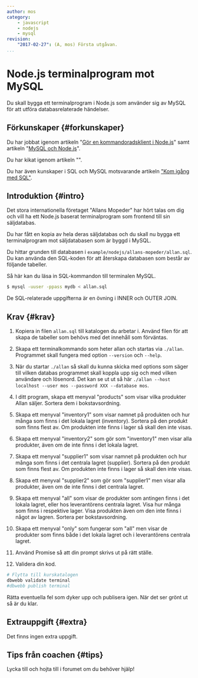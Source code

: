```yaml
---
author: mos
category:
    - javascript
    - nodejs
    - mysql
revision:
    "2017-02-27": (A, mos) Första utgåvan.
...
```

Node.js terminalprogram mot MySQL
==================================

Du skall bygga ett terminalprogram i Node.js som använder sig av MySQL för att utföra databasrelaterade händelser.

<!--more-->



Förkunskaper {#forkunskaper}
-----------------------

Du har jobbat igenom artikeln "[Gör en kommandoradsklient i Node.js](kunskap/gor-en-kommandoradsklient-i-node-js)" samt artikeln "[MySQL och Node.js](kunskap/mysql-och-nodejs)".

Du har kikat igenom artikeln "[]()".

Du har även kunskaper i SQL och MySQL motsvarande artikeln ["Kom igång med SQL"](uppgift/kom-igang-med-sql).



Introduktion {#intro}
-----------------------

Det stora internationella företaget "Allans Mopeder" har hört talas om dig och vill ha ett Node.js baserat terminalprogram som frontend till sin säljdatabas.

Du har fått en kopia av hela deras säljdatabas och du skall nu bygga ett terminalprogram mot säljdatabasen som är byggd i MySQL.

Du hittar grunden till databasen i `example/nodejs/allans-mopeder/allan.sql`. Du kan använda den SQL-koden för att återskapa databasen som består av följande tabeller.

Så här kan du läsa in SQL-kommandon till terminalen MySQL.

```bash
$ mysql -uuser -ppass mydb < allan.sql
```

De SQL-relaterade uppgifterna är en övning i INNER och OUTER JOIN.



Krav {#krav}
-----------------------

1. Kopiera in filen `allan.sql` till katalogen du arbetar i. Använd filen för att skapa de tabeller som behövs med det innehåll som förväntas.

1. Skapa ett terminalkommando som heter allan och startas via `./allan`. Programmet skall fungera med option `--version` och `--help`.

1. När du startar `./allan` så skall du kunna skicka med options som säger till vilken databas programmet skall koppla upp sig och med vilken användare och lösenord. Det kan se ut ut så här `./allan --host localhost --user mos --password XXX --database mos`.

1. I ditt program, skapa ett menyval "products" som visar vilka produkter Allan säljer. Sortera dem i bokstavsordning.

1. Skapa ett menyval "inventory1" som visar namnet på produkten och hur många som finns i det lokala lagret (inventory). Sortera på den produkt som finns flest av. Om produkten inte finns i lager så skall den inte visas.

1. Skapa ett menyval "inventory2" som gör som "inventory1" men visar alla produkter, även om de inte finns i det lokala lagret.

1. Skapa ett menyval "supplier1" som visar namnet på produkten och hur många som finns i det centrala lagret (supplier). Sortera på den produkt som finns flest av. Om produkten inte finns i lager så skall den inte visas.

1. Skapa ett menyval "supplier2" som gör som "supplier1" men visar alla produkter, även om de inte finns i det centrala lagret.

1. Skapa ett menyval "all" som visar de produkter som antingen finns i det lokala lagret, eller hos leverantörens centrala lagret. Visa hur många som finns i respektive lager. Visa produkten även om den inte finns i något av lagren. Sortera per bokstavsordning.

1. Skapa ett menyval "only" som fungerar som "all" men visar de produkter som finns både i det lokala lagret och i leverantörens centrala lagret.

1. Använd Promise så att din prompt skrivs ut på rätt ställe.

1. Validera din kod.

```bash
# Flytta till kurskatalogen
dbwebb validate terminal
#dbwebb publish terminal
```

Rätta eventuella fel som dyker upp och publisera igen. När det ser grönt ut så är du klar.



Extrauppgift {#extra}
-----------------------

Det finns ingen extra uppgift.



Tips från coachen {#tips}
-----------------------

Lycka till och hojta till i forumet om du behöver hjälp!
